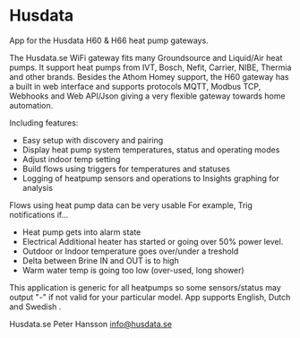 # Husdata

App for the Husdata H60 & H66 heat pump gateways.

The Husdata.se WiFi gateway fits many Groundsource and Liquid/Air heat pumps. It support heat pumps from IVT, Bosch, Nefit, Carrier, NIBE, Thermia and other brands.
Besides the Athom Homey support, the H60 gateway has a built in web interface and supports protocols MQTT, Modbus TCP, Webhooks and Web API/Json giving a very flexible gateway towards home automation.

Including features:

- Easy setup with discovery and pairing
- Display heat pump system temperatures, status and operating modes
- Adjust indoor temp setting
- Build flows using triggers for temperatures and statuses
- Logging of heatpump sensors and operations to Insights graphing for analysis

Flows using heat pump data can be very usable
For example, Trig notifications if...
- Heat pump gets into alarm state
- Electrical Additional heater has started or going over 50% power level.
- Outdoor or Indoor temperature goes over/under a treshold
- Delta between Brine IN and OUT is to high
- Warm water temp is going too low (over-used, long shower)


This application is generic for all heatpumps so some sensors/status may output "-" if not valid for your particular model. App supports English, Dutch and Swedish .

Husdata.se
Peter Hansson
info@husdata.se

